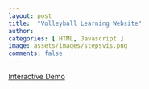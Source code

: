 ```yaml
---
layout: post
title:  "Volleyball Learning Website"
author: 
categories: [ HTML, Javascript ]
image: assets/images/stepsvis.png
comments: false
---
```

[Interactive Demo](https://delee19.github.io/steps2022/)